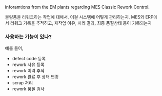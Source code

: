 inforamtions from the EM plants regarding MES Classic Rework Control.

불량품을 리워크하는 작업에 대해서, 이걸 시스템에 어떻게 관리하는지, MES와 ERP에서 리워크 기록을 추적하고, 재작업 이유, 처리 결과, 최종 품질상태 등이 기록되는지

### 사용하는 기능이 있나?
예를 들어,
- defect code 등록
- rework 사유 등록
- rework 이력 추적
- rework 완료 후 상태 변경
- scrap 처리
- rework 품질 검사

